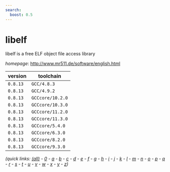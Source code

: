 ```yaml
---
search:
  boost: 0.5
---
```

# libelf

libelf is a free ELF object file access library

*homepage*: <http://www.mr511.de/software/english.html>

version | toolchain
--------|----------
``0.8.13`` | ``GCC/4.8.3``
``0.8.13`` | ``GCC/4.9.2``
``0.8.13`` | ``GCCcore/10.2.0``
``0.8.13`` | ``GCCcore/10.3.0``
``0.8.13`` | ``GCCcore/11.2.0``
``0.8.13`` | ``GCCcore/11.3.0``
``0.8.13`` | ``GCCcore/5.4.0``
``0.8.13`` | ``GCCcore/6.3.0``
``0.8.13`` | ``GCCcore/8.2.0``
``0.8.13`` | ``GCCcore/9.3.0``


*(quick links: [(all)](../index.md) - [0](../0/index.md) - [a](../a/index.md) - [b](../b/index.md) - [c](../c/index.md) - [d](../d/index.md) - [e](../e/index.md) - [f](../f/index.md) - [g](../g/index.md) - [h](../h/index.md) - [i](../i/index.md) - [j](../j/index.md) - [k](../k/index.md) - [l](../l/index.md) - [m](../m/index.md) - [n](../n/index.md) - [o](../o/index.md) - [p](../p/index.md) - [q](../q/index.md) - [r](../r/index.md) - [s](../s/index.md) - [t](../t/index.md) - [u](../u/index.md) - [v](../v/index.md) - [w](../w/index.md) - [x](../x/index.md) - [y](../y/index.md) - [z](../z/index.md))*

